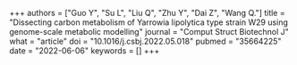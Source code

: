 +++
authors = ["Guo Y", "Su L", "Liu Q", "Zhu Y", "Dai Z", "Wang Q."]
title = "Dissecting carbon metabolism of Yarrowia lipolytica type strain W29 using genome-scale metabolic modelling"
journal = "Comput Struct Biotechnol J"
what = "article"
doi = "10.1016/j.csbj.2022.05.018"
pubmed = "35664225"
date = "2022-06-06"
keywords = []
+++

